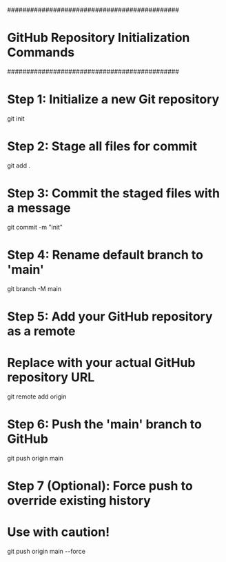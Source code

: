 #############################################
# GitHub Repository Initialization Commands #
#############################################

# Step 1: Initialize a new Git repository
git init

# Step 2: Stage all files for commit
git add .

# Step 3: Commit the staged files with a message
git commit -m "init"

# Step 4: Rename default branch to 'main'
git branch -M main

# Step 5: Add your GitHub repository as a remote
# Replace <URL> with your actual GitHub repository URL
git remote add origin <URL>

# Step 6: Push the 'main' branch to GitHub
git push origin main

# Step 7 (Optional): Force push to override existing history
# Use with caution!
git push origin main --force
